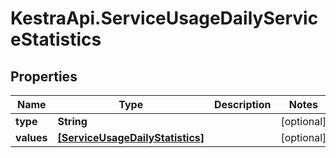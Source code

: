 # KestraApi.ServiceUsageDailyServiceStatistics

## Properties

Name | Type | Description | Notes
------------ | ------------- | ------------- | -------------
**type** | **String** |  | [optional] 
**values** | [**[ServiceUsageDailyStatistics]**](ServiceUsageDailyStatistics.md) |  | [optional] 


